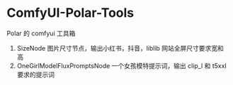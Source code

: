 # ComfyUI-Polar-Tools

Polar 的 comfyui 工具箱

1. SizeNode 图片尺寸节点，输出小红书，抖音，liblib 网站全屏尺寸要求宽和高
2. OneGirlModelFluxPromptsNode 一个女孩模特提示词，输出 clip_l 和 t5xxl 要求的提示词
